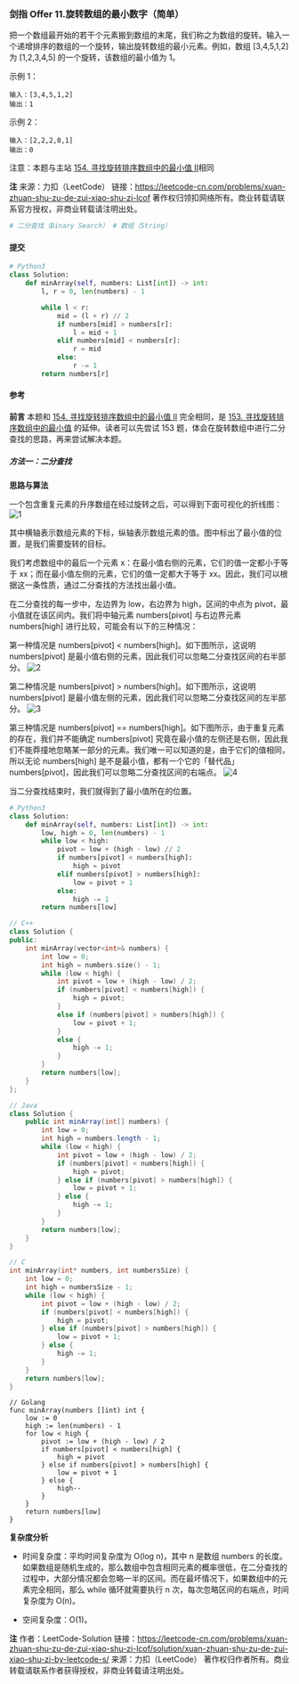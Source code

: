 ### 剑指 Offer 11.旋转数组的最小数字（简单）

把一个数组最开始的若干个元素搬到数组的末尾，我们称之为数组的旋转。输入一个递增排序的数组的一个旋转，输出旋转数组的最小元素。例如，数组 [3,4,5,1,2] 为 [1,2,3,4,5] 的一个旋转，该数组的最小值为 1。

示例 1：

```text
输入：[3,4,5,1,2]
输出：1
```

示例 2：

```text
输入：[2,2,2,0,1]
输出：0
```

注意：本题与主站 [154. 寻找旋转排序数组中的最小值 II](https://leetcode-cn.com/problems/find-minimum-in-rotated-sorted-array-ii/)相同

**注**
来源：力扣（LeetCode）
链接：https://leetcode-cn.com/problems/xuan-zhuan-shu-zu-de-zui-xiao-shu-zi-lcof
著作权归领扣网络所有。商业转载请联系官方授权，非商业转载请注明出处。

```py
# 二分查找（Binary Search） # 数组（String）
```

#### 提交

```py
# Python3
class Solution:
    def minArray(self, numbers: List[int]) -> int:
        l, r = 0, len(numbers) - 1

        while l < r:
            mid = (l + r) // 2
            if numbers[mid] > numbers[r]:
                l = mid + 1
            elif numbers[mid] < numbers[r]:
                r = mid
            else:
                r -= 1
        return numbers[r]
```

#### 参考

**前言**
本题和 [154. 寻找旋转排序数组中的最小值 II](https://leetcode-cn.com/problems/find-minimum-in-rotated-sorted-array-ii/) 完全相同，是 [153. 寻找旋转排序数组中的最小值](https://leetcode-cn.com/problems/find-minimum-in-rotated-sorted-array/description/) 的延伸。读者可以先尝试 153 题，体会在旋转数组中进行二分查找的思路，再来尝试解决本题。

##### 方法一：二分查找

**思路与算法**

一个包含重复元素的升序数组在经过旋转之后，可以得到下面可视化的折线图：
![1](https://assets.leetcode-cn.com/solution-static/jianzhi_11/1.png)

其中横轴表示数组元素的下标，纵轴表示数组元素的值。图中标出了最小值的位置，是我们需要旋转的目标。

我们考虑数组中的最后一个元素 x：在最小值右侧的元素，它们的值一定都小于等于 xx；而在最小值左侧的元素，它们的值一定都大于等于 xx。因此，我们可以根据这一条性质，通过二分查找的方法找出最小值。

在二分查找的每一步中，左边界为 low，右边界为 high，区间的中点为 pivot，最小值就在该区间内。我们将中轴元素 numbers[pivot] 与右边界元素 numbers[high] 进行比较，可能会有以下的三种情况：

第一种情况是 numbers[pivot] < numbers[high]。如下图所示，这说明 numbers[pivot] 是最小值右侧的元素，因此我们可以忽略二分查找区间的右半部分。
![2](https://assets.leetcode-cn.com/solution-static/jianzhi_11/2.png)

第二种情况是 numbers[pivot] > numbers[high]。如下图所示，这说明 numbers[pivot] 是最小值左侧的元素，因此我们可以忽略二分查找区间的左半部分。
![3](https://assets.leetcode-cn.com/solution-static/jianzhi_11/3.png)

第三种情况是 numbers[pivot] == numbers[high]。如下图所示，由于重复元素的存在，我们并不能确定 numbers[pivot] 究竟在最小值的左侧还是右侧，因此我们不能莽撞地忽略某一部分的元素。我们唯一可以知道的是，由于它们的值相同，所以无论 numbers[high] 是不是最小值，都有一个它的「替代品」numbers[pivot]，因此我们可以忽略二分查找区间的右端点。
![4](https://assets.leetcode-cn.com/solution-static/jianzhi_11/4.png)

当二分查找结束时，我们就得到了最小值所在的位置。

```py
# Python3
class Solution:
    def minArray(self, numbers: List[int]) -> int:
        low, high = 0, len(numbers) - 1
        while low < high:
            pivot = low + (high - low) // 2
            if numbers[pivot] < numbers[high]:
                high = pivot
            elif numbers[pivot] > numbers[high]:
                low = pivot + 1
            else:
                high -= 1
        return numbers[low]
```

```c++
// C++
class Solution {
public:
    int minArray(vector<int>& numbers) {
        int low = 0;
        int high = numbers.size() - 1;
        while (low < high) {
            int pivot = low + (high - low) / 2;
            if (numbers[pivot] < numbers[high]) {
                high = pivot;
            }
            else if (numbers[pivot] > numbers[high]) {
                low = pivot + 1;
            }
            else {
                high -= 1;
            }
        }
        return numbers[low];
    }
};
```

```java
// Java
class Solution {
    public int minArray(int[] numbers) {
        int low = 0;
        int high = numbers.length - 1;
        while (low < high) {
            int pivot = low + (high - low) / 2;
            if (numbers[pivot] < numbers[high]) {
                high = pivot;
            } else if (numbers[pivot] > numbers[high]) {
                low = pivot + 1;
            } else {
                high -= 1;
            }
        }
        return numbers[low];
    }
}
```

```c
// C
int minArray(int* numbers, int numbersSize) {
    int low = 0;
    int high = numbersSize - 1;
    while (low < high) {
        int pivot = low + (high - low) / 2;
        if (numbers[pivot] < numbers[high]) {
            high = pivot;
        } else if (numbers[pivot] > numbers[high]) {
            low = pivot + 1;
        } else {
            high -= 1;
        }
    }
    return numbers[low];
}
```

```golang
// Golang
func minArray(numbers []int) int {
    low := 0
    high := len(numbers) - 1
    for low < high {
        pivot := low + (high - low) / 2
        if numbers[pivot] < numbers[high] {
            high = pivot
        } else if numbers[pivot] > numbers[high] {
            low = pivot + 1
        } else {
            high--
        }
    }
    return numbers[low]
}
```

**复杂度分析**

- 时间复杂度：平均时间复杂度为 O(log n)，其中 n 是数组 numbers 的长度。如果数组是随机生成的，那么数组中包含相同元素的概率很低，在二分查找的过程中，大部分情况都会忽略一半的区间。而在最坏情况下，如果数组中的元素完全相同，那么 while 循环就需要执行 n 次，每次忽略区间的右端点，时间复杂度为 O(n)。

- 空间复杂度：O(1)。

**注**
作者：LeetCode-Solution
链接：https://leetcode-cn.com/problems/xuan-zhuan-shu-zu-de-zui-xiao-shu-zi-lcof/solution/xuan-zhuan-shu-zu-de-zui-xiao-shu-zi-by-leetcode-s/
来源：力扣（LeetCode）
著作权归作者所有。商业转载请联系作者获得授权，非商业转载请注明出处。
